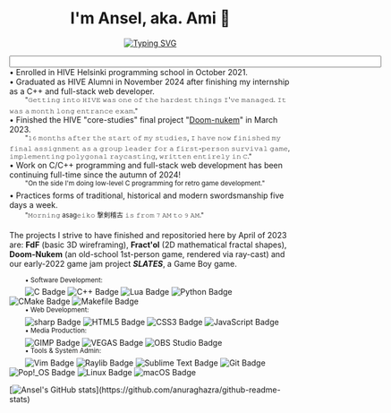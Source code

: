 <!-- well, i doubt no one's ever finding this message ☕--> 
<div align="center">
<h1 align="center">I'm Ansel, aka. Ami 🌱</h1>
<a href="https://git.io/typing-svg"><img src="https://readme-typing-svg.herokuapp.com?font=Fira+Code&size=16&duration=2000&pause=1500&color=F7D33D&width=435&lines=A+fencing+instructor+turned+software+dev.;Teaches+sword+by+day%2C+practices+code+by+night;See+more+at+http%3A%2F%2Fanselnettl.es%2F" alt="Typing SVG" /></a>

<div align="left"><p><input size="80">
• Enrolled in HIVE Helsinki programming school in October 2021.<br> 
• Graduated as HIVE Alumni in November 2024 after finishing my internship as a C++ and full-stack web developer.<br> 
  &emsp;&emsp;<sup>"𝙶𝚎𝚝𝚝𝚒𝚗𝚐 𝚒𝚗𝚝𝚘 𝙷𝙸𝚅𝙴 𝚠𝚊𝚜 𝚘𝚗𝚎 𝚘𝚏 𝚝𝚑𝚎 𝚑𝚊𝚛𝚍𝚎𝚜𝚝 𝚝𝚑𝚒𝚗𝚐𝚜 𝙸'𝚟𝚎 𝚖𝚊𝚗𝚊𝚐𝚎𝚍. 𝙸𝚝 𝚠𝚊𝚜 𝚊 𝚖𝚘𝚗𝚝𝚑 𝚕𝚘𝚗𝚐 𝚎𝚗𝚝𝚛𝚊𝚗𝚌𝚎 𝚎𝚡𝚊𝚖."</sup><br>
• Finished the HIVE "core-studies" final project "<a href="https://github.com/anselnettles/doom-nukem">Doom-nukem</a>" in March 2023.<br> 
  &emsp;&emsp;<sup>"𝟷𝟼 𝚖𝚘𝚗𝚝𝚑𝚜 𝚊𝚏𝚝𝚎𝚛 𝚝𝚑𝚎 𝚜𝚝𝚊𝚛𝚝 𝚘𝚏 𝚖𝚢 𝚜𝚝𝚞𝚍𝚒𝚎𝚜, 𝙸 𝚑𝚊𝚟𝚎 𝚗𝚘𝚠 𝚏𝚒𝚗𝚒𝚜𝚑𝚎𝚍 𝚖𝚢 𝚏𝚒𝚗𝚊𝚕 𝚊𝚜𝚜𝚒𝚐𝚗𝚖𝚎𝚗𝚝 𝚊𝚜 𝚊 𝚐𝚛𝚘𝚞𝚙 𝚕𝚎𝚊𝚍𝚎𝚛 𝚏𝚘𝚛 𝚊 𝚏𝚒𝚛𝚜𝚝-𝚙𝚎𝚛𝚜𝚘𝚗 𝚜𝚞𝚛𝚟𝚒𝚟𝚊𝚕 𝚐𝚊𝚖𝚎, 𝚒𝚖𝚙𝚕𝚎𝚖𝚎𝚗𝚝𝚒𝚗𝚐 𝚙𝚘𝚕𝚢𝚐𝚘𝚗𝚊𝚕 𝚛𝚊𝚢𝚌𝚊𝚜𝚝𝚒𝚗𝚐, 𝚠𝚛𝚒𝚝𝚝𝚎𝚗 𝚎𝚗𝚝𝚒𝚛𝚎𝚕𝚢 𝚒𝚗 𝙲."</sup><br> 
• Work on C/C++ programming and full-stack web development has been continuing full-time since the autumn of 2024!<br>
  &emsp;&emsp;<sup>"On the side I'm doing low-level C programming for retro game development."</sup><br>
• Practices forms of traditional, historical and modern swordsmanship five days a week.<br> 
  &emsp;&emsp;<sup>"𝙼𝚘𝚛𝚗𝚒𝚗𝚐 asag𝚎𝚒𝚔𝚘 撃剣稽古 𝚒𝚜 𝚏𝚛𝚘𝚖 𝟽 𝙰𝙼 𝚝𝚘 𝟿 𝙰𝙼."</sup><br></input></p>

The projects I strive to have finished and repositoried here by April of 2023 are: 
<b>FdF</b> (basic 3D wireframing), <b>Fract'ol</b> (2D mathematical fractal shapes), <b>Doom-Nukem</b> (an old-school 1st-person game, rendered via ray-cast) and our early-2022 game jam project <i><b>SLATES</b></i>, a Game Boy game.<br> 

&emsp;&emsp;<sup>• Software Development:</sup><br>
&emsp;&emsp;<img src="https://img.shields.io/badge/C-B88B23?logo=c&logoColor=fff&style=flat-square" alt="C Badge">
<img src="https://img.shields.io/badge/C%2B%2B-B88B23?logo=cplusplus&logoColor=fff&style=flat-square" alt="C++ Badge">
<img src="https://img.shields.io/badge/Lua-B88B23?logo=lua&logoColor=fff&style=flat-square" alt="Lua Badge">
<img src="https://img.shields.io/badge/Python-B88B23?logo=python&logoColor=fff&style=flat-square" alt="Python Badge">
<img src="https://img.shields.io/badge/CMake-B88B23?logo=cmake&logoColor=fff&style=flat-square" alt="CMake Badge">
<img src="https://img.shields.io/badge/Makefile-B88B23?logo=make&logoColor=fff&style=flat-square" alt="Makefile Badge"><br>
&emsp;&emsp;<sup>• Web Development:</sup><be><br>
&emsp;&emsp;<img src="https://img.shields.io/badge/sharp-FE8019?logo=sharp&logoColor=fff&style=flat-square" alt="sharp Badge">
<img src="https://img.shields.io/badge/HTML5-FE8019?logo=html5&logoColor=fff&style=flat-square" alt="HTML5 Badge">
<img src="https://img.shields.io/badge/CSS3-FE8019?logo=css3&logoColor=fff&style=flat-square" alt="CSS3 Badge">
<img src="https://img.shields.io/badge/JavaScript-FE8019?logo=javascript&logoColor=fff&style=flat-square" alt="JavaScript Badge"><br>
&emsp;&emsp;<sup>• Media Production:</sup><br>
&emsp;&emsp;<img src="https://img.shields.io/badge/GIMP-3C341B?logo=gimp&logoColor=fff&style=flat-square" alt="GIMP Badge">
<img src="https://img.shields.io/badge/VEGAS-3C341B?logo=vegas&logoColor=fff&style=flat-square" alt="VEGAS Badge">
<img src="https://img.shields.io/badge/OBS%20Studio-3C341B?logo=obsstudio&logoColor=fff&style=flat-square" alt="OBS Studio Badge"><br>
&emsp;&emsp;<sup>• Tools & System Admin:</sup><be><br>
&emsp;&emsp;<img src="https://img.shields.io/badge/Vim-719963?logo=vim&logoColor=fff&style=flat-square" alt="Vim Badge">
<img src="https://img.shields.io/badge/Raylib-719963?logo=raylib&logoColor=fff&style=flat-square" alt="Raylib Badge">
<img src="https://img.shields.io/badge/Sublime%20Text-719963?logo=sublimetext&logoColor=fff&style=flat-square" alt="Sublime Text Badge">
<img src="https://img.shields.io/badge/Git-719963?logo=git&logoColor=fff&style=flat-square" alt="Git Badge">
<img src="https://img.shields.io/badge/Pop!__OS-719963?logo=popos&logoColor=fff&style=flat-square" alt="Pop!_OS Badge">
<img src="https://img.shields.io/badge/Linux-719963?logo=linux&logoColor=fff&style=flat-square" alt="Linux Badge">
<img src="https://img.shields.io/badge/macOS-719963?logo=macos&logoColor=fff&style=flat-square" alt="macOS Badge"><br>

[![Ansel's GitHub stats](https://github-readme-stats.vercel.app/api?username=anselnettles&count_private=true&show_icons=true&theme=gruvbox&bg_color=0d1117&hide_border=TRUE&include_all_commits=true&hide=contribs&custom_title=Stats:)](https://github.com/anuraghazra/github-readme-stats)
